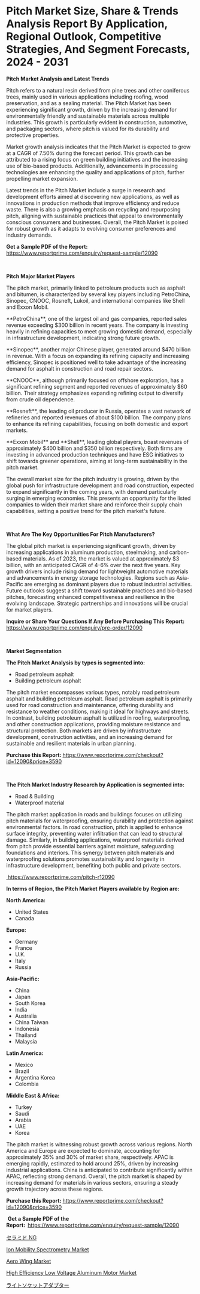 <p><h1>Pitch Market Size, Share & Trends Analysis Report By Application, Regional Outlook, Competitive Strategies, And Segment Forecasts, 2024 - 2031</h1></p><p><strong>Pitch Market Analysis and Latest Trends</strong></p>
<p><p>Pitch refers to a natural resin derived from pine trees and other coniferous trees, mainly used in various applications including roofing, wood preservation, and as a sealing material. The Pitch Market has been experiencing significant growth, driven by the increasing demand for environmentally friendly and sustainable materials across multiple industries. This growth is particularly evident in construction, automotive, and packaging sectors, where pitch is valued for its durability and protective properties.</p><p>Market growth analysis indicates that the Pitch Market is expected to grow at a CAGR of 7.50% during the forecast period. This growth can be attributed to a rising focus on green building initiatives and the increasing use of bio-based products. Additionally, advancements in processing technologies are enhancing the quality and applications of pitch, further propelling market expansion.</p><p>Latest trends in the Pitch Market include a surge in research and development efforts aimed at discovering new applications, as well as innovations in production methods that improve efficiency and reduce waste. There is also a growing emphasis on recycling and repurposing pitch, aligning with sustainable practices that appeal to environmentally conscious consumers and businesses. Overall, the Pitch Market is poised for robust growth as it adapts to evolving consumer preferences and industry demands.</p></p>
<p><strong>Get a Sample PDF of the Report:&nbsp;</strong> <a href="https://www.reportprime.com/enquiry/request-sample/12090">https://www.reportprime.com/enquiry/request-sample/12090</a></p>
<p>&nbsp;</p>
<p><strong>Pitch Major Market Players</strong></p>
<p><p>The pitch market, primarily linked to petroleum products such as asphalt and bitumen, is characterized by several key players including PetroChina, Sinopec, CNOOC, Rosneft, Lukoil, and international companies like Shell and Exxon Mobil. </p><p>**PetroChina**, one of the largest oil and gas companies, reported sales revenue exceeding $300 billion in recent years. The company is investing heavily in refining capacities to meet growing domestic demand, especially in infrastructure development, indicating strong future growth.</p><p>**Sinopec**, another major Chinese player, generated around $470 billion in revenue. With a focus on expanding its refining capacity and increasing efficiency, Sinopec is positioned well to take advantage of the increasing demand for asphalt in construction and road repair sectors.</p><p>**CNOOC**, although primarily focused on offshore exploration, has a significant refining segment and reported revenues of approximately $60 billion. Their strategy emphasizes expanding refining output to diversify from crude oil dependence.</p><p>**Rosneft**, the leading oil producer in Russia, operates a vast network of refineries and reported revenues of about $100 billion. The company plans to enhance its refining capabilities, focusing on both domestic and export markets.</p><p>**Exxon Mobil** and **Shell**, leading global players, boast revenues of approximately $400 billion and $350 billion respectively. Both firms are investing in advanced production techniques and have ESG initiatives to shift towards greener operations, aiming at long-term sustainability in the pitch market.</p><p>The overall market size for the pitch industry is growing, driven by the global push for infrastructure development and road construction, expected to expand significantly in the coming years, with demand particularly surging in emerging economies. This presents an opportunity for the listed companies to widen their market share and reinforce their supply chain capabilities, setting a positive trend for the pitch market's future.</p></p>
<p>&nbsp;</p>
<p><strong>What Are The Key Opportunities For Pitch Manufacturers?</strong></p>
<p><p>The global pitch market is experiencing significant growth, driven by increasing applications in aluminum production, steelmaking, and carbon-based materials. As of 2023, the market is valued at approximately $3 billion, with an anticipated CAGR of 4-6% over the next five years. Key growth drivers include rising demand for lightweight automotive materials and advancements in energy storage technologies. Regions such as Asia-Pacific are emerging as dominant players due to robust industrial activities. Future outlooks suggest a shift toward sustainable practices and bio-based pitches, forecasting enhanced competitiveness and resilience in the evolving landscape. Strategic partnerships and innovations will be crucial for market players.</p></p>
<p><strong>Inquire or Share Your Questions If Any Before Purchasing This Report:</strong> <a href="https://www.reportprime.com/enquiry/pre-order/12090">https://www.reportprime.com/enquiry/pre-order/12090</a></p>
<p>&nbsp;</p>
<p><strong>Market Segmentation</strong></p>
<p><strong>The Pitch Market Analysis by types is segmented into:</strong></p>
<p><ul><li>Road petroleum asphalt</li><li>Building petroleum asphalt</li></ul></p>
<p><p>The pitch market encompasses various types, notably road petroleum asphalt and building petroleum asphalt. Road petroleum asphalt is primarily used for road construction and maintenance, offering durability and resistance to weather conditions, making it ideal for highways and streets. In contrast, building petroleum asphalt is utilized in roofing, waterproofing, and other construction applications, providing moisture resistance and structural protection. Both markets are driven by infrastructure development, construction activities, and an increasing demand for sustainable and resilient materials in urban planning.</p></p>
<p><strong>Purchase this Report:&nbsp;</strong><a href="https://www.reportprime.com/checkout?id=12090&price=3590">https://www.reportprime.com/checkout?id=12090&price=3590</a></p>
<p>&nbsp;</p>
<p><strong>The Pitch Market Industry Research by Application is segmented into:</strong></p>
<p><ul><li>Road & Building</li><li>Waterproof material</li></ul></p>
<p><p>The pitch market application in roads and buildings focuses on utilizing pitch materials for waterproofing, ensuring durability and protection against environmental factors. In road construction, pitch is applied to enhance surface integrity, preventing water infiltration that can lead to structural damage. Similarly, in building applications, waterproof materials derived from pitch provide essential barriers against moisture, safeguarding foundations and interiors. This synergy between pitch materials and waterproofing solutions promotes sustainability and longevity in infrastructure development, benefiting both public and private sectors.</p></p>
<p><a href="https://www.reportprime.com/pitch-r12090">&nbsp;https://www.reportprime.com/pitch-r12090</a></p>
<p><strong>In terms of Region, the Pitch Market Players available by Region are:</strong></p>
<p>
    <p> <strong> North America: </strong>
        <ul>
            <li>United States</li>
            <li>Canada</li>
        </ul>
        </p> 
    <p> <strong> Europe: </strong>
        <ul>
            <li>Germany</li>
            <li>France</li>
            <li>U.K.</li>
            <li>Italy</li>
            <li>Russia</li>
        </ul>
        </p> 
    <p> <strong> Asia-Pacific: </strong>
        <ul>
            <li>China</li>
            <li>Japan</li>
            <li>South Korea</li>
            <li>India</li>
            <li>Australia</li>
            <li>China Taiwan</li>
            <li>Indonesia</li>
            <li>Thailand</li>
            <li>Malaysia</li>
        </ul>
        </p> 
    <p> <strong> Latin America: </strong>
        <ul>
            <li>Mexico</li>
            <li>Brazil</li>
            <li>Argentina Korea</li>
            <li>Colombia</li>
        </ul>
        </p> 
    <p> <strong> Middle East & Africa: </strong>
        <ul>
            <li>Turkey</li>
            <li>Saudi</li>
            <li>Arabia</li>
            <li>UAE</li>
            <li>Korea</li>
        </ul>
    </p>
    </p>
<p><p>The pitch market is witnessing robust growth across various regions. North America and Europe are expected to dominate, accounting for approximately 35% and 30% of market share, respectively. APAC is emerging rapidly, estimated to hold around 25%, driven by increasing industrial applications. China is anticipated to contribute significantly within APAC, reflecting strong demand. Overall, the pitch market is shaped by increasing demand for materials in various sectors, ensuring a steady growth trajectory across these regions.</p></p>
<p><strong>Purchase this Report: </strong><a href="https://www.reportprime.com/checkout?id=12090&price=3590">https://www.reportprime.com/checkout?id=12090&price=3590</a></p>
<p>&nbsp;<strong>Get a Sample PDF of the Report:&nbsp;&nbsp;</strong><a href="https://www.reportprime.com/enquiry/request-sample/12090">https://www.reportprime.com/enquiry/request-sample/12090</a></p>
<p><strong></strong></p>
<p><p><a href="https://medium.com/@gregoriookeefe2023/%E3%82%B0%E3%83%AD%E3%83%BC%E3%83%90%E3%83%AB%E3%82%BB%E3%83%A9%E3%83%9F%E3%83%89ng%E5%B8%82%E5%A0%B4%E3%81%AE%E7%8A%B6%E6%B3%81-2024%E5%B9%B4-2031%E5%B9%B4-%E3%81%8A%E3%82%88%E3%81%B3%E5%9C%B0%E5%9F%9F-%E8%A3%BD%E5%93%81-%E7%94%A8%E9%80%94%E5%88%A5%E3%81%AE%E4%BA%88%E6%B8%AC-fa8e987650c7">セラミド NG</a></p><p><a href="https://medium.com/@susanwest38/global-perspectives-on-ion-mobility-spectrometry-market-trends-and-forecast-2024-2031-dc28e6674ca5">Ion Mobility Spectrometry Market</a></p><p><a href="https://medium.com/@susanwest38/aero-wing-market-a-global-and-regional-analysis-focus-on-region-country-level-analysis-and-474fcf5caf2f">Aero Wing Market</a></p><p><a href="https://issuu.com/reportprime-2/docs/high-efficiency-low-voltage-aluminu_0189b06eecad4d">High Efficiency Low Voltage Aluminum Motor Market</a></p><p><a href="https://medium.com/@gregoriookeefe2023/%E3%83%A9%E3%82%A4%E3%83%88%E3%82%BD%E3%82%B1%E3%83%83%E3%83%88%E3%82%A2%E3%83%80%E3%83%97%E3%82%BF%E5%B8%82%E5%A0%B4-%E3%82%B0%E3%83%AD%E3%83%BC%E3%83%90%E3%83%AB%E5%B8%82%E5%A0%B4%E5%8B%95%E5%90%91%E3%81%A8%E8%B2%A9%E5%A3%B2%E3%83%88%E3%83%AC%E3%83%B3%E3%83%89-2024%E5%B9%B4%E3%81%8B%E3%82%892031%E5%B9%B4%E3%81%BE%E3%81%A7-5c66551b9adc">ライトソケットアダプター</a></p></p>